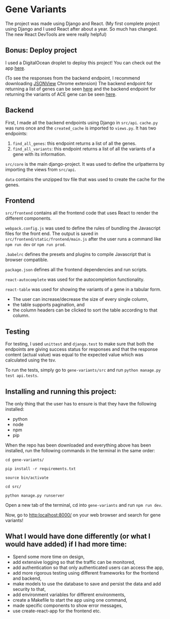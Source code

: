 # Gene Variants

The project was made using Django and React. (My first complete project using Django and I used React after about a year. So much has changed. The new React DevTools are were really helpful)

## Bonus: Deploy project
I used a DigitalOcean droplet to deploy this project!
You can check out the app [here](http://142.93.222.251:8000/). 

(To see the responses from the backend endpoint, I recommend downloading [JSONView](https://chrome.google.com/webstore/detail/jsonview/chklaanhfefbnpoihckbnefhakgolnmc?hl=en) Chrome extension)
The backend endpoint for returning a list of genes can be seen [here](http://142.93.222.251:8000/api/find_all_genes) and the backend endpoint for returning the variants of ACE gene can be seen [here](http://142.93.222.251:8000/api/find_all_variants/q=ACE).


## Backend
First, I made all the backend endpoints using Django in `src/api`.
`cache.py` was runs once and the `created_cache` is imported to `views.py`.
It has two endpoints:
1. `find_all_genes`: this endpoint returns a list of all the genes.
2. `find_all_variants`: this endpoint returns a list of all the variants of a gene with its information.

`src/core` is the main django-project.
It was used to define the urlpatterns by importing the views from `src/api`.

`data` contains the unzipped tsv file that was used to create the cache for the genes.

## Frontend
`src/frontend` contains all the frontend code that uses React to render the different components.

`webpack.config.js` was used to define the rules of bundling the Javascript files for the front end. The output is saved in `src/frontend/static/frontend/main.js` after the user runs a command like `npm run dev` or `npm run prod`.

`.babelrc` defines the presets and plugins to compile Javascript that is browser compatible.

`package.json` defines all the frontend dependencies and run scripts.

`react-autocomplete` was used for the autocompletion functionality.

`react-table` was used for showing the variants of a gene in a tabular form. 
- The user can increase/decrease the size of every single column,
- the table supports pagination, and
- the column headers can be clicked to sort the table according to that column.

## Testing
For testing, I used `unittest` and `django.test` to make sure that both the endpoints are giving success status for responses and that the response content (actual value) was equal to the expected value which was calculated using the tsv.

To run the tests, simply go to `gene-variants/src` and run `python manage.py test api.tests`.

## Installing and running this project:

The only thing that the user has to ensure is that they have the following installed:
- python
- node
- npm
- pip

When the repo has been downloaded and everything above has been installed, run the following commands in the terminal in the same order:

`cd gene-variants/`

`pip install -r requirements.txt`

`source bin/activate`

`cd src/`

`python manage.py runserver`

Open a new tab of the terminal, cd into `gene-variants` and run `npm run dev`.

Now, go to [http:localhost:8000/](http:localhost:8000/) on your web browser and search for gene variants!


## What I would have done differently (or what I would have added) if I had more time:
- Spend some more time on design,
- add extensive logging so that the traffic can be monitored,
- add authentication so that only authenticated users can access the app,
- add more rigorous testing using different frameworks for the frontend and backend,
- make models to use the database to save and persist the data and add security to that,
- add environment variables for different environments,
- create a Makefile to start the app using one command,
- made specific components to show error messages,
- use create-react-app for the frontend etc.